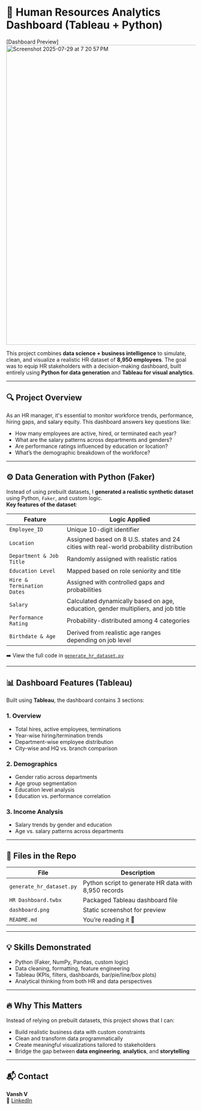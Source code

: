 # 🧠 Human Resources Analytics Dashboard (Tableau + Python)

[Dashboard Preview]<img width="1390" height="797" alt="Screenshot 2025-07-29 at 7 20 57 PM" src="https://github.com/user-attachments/assets/a4cf938c-f974-4da8-873c-4605aae3ee75" />


This project combines **data science + business intelligence** to simulate, clean, and visualize a realistic HR dataset of **8,950 employees**. The goal was to equip HR stakeholders with a decision-making dashboard, built entirely using **Python for data generation** and **Tableau for visual analytics**.

---

## 🔍 Project Overview

As an HR manager, it's essential to monitor workforce trends, performance, hiring gaps, and salary equity. This dashboard answers key questions like:
- How many employees are active, hired, or terminated each year?
- What are the salary patterns across departments and genders?
- Are performance ratings influenced by education or location?
- What’s the demographic breakdown of the workforce?

---

## ⚙️ Data Generation with Python (Faker)

Instead of using prebuilt datasets, I **generated a realistic synthetic dataset** using Python, `Faker`, and custom logic.  
**Key features of the dataset**:

| Feature | Logic Applied |
|--------|---------------|
| `Employee_ID` | Unique 10-digit identifier |
| `Location` | Assigned based on 8 U.S. states and 24 cities with real-world probability distribution |
| `Department & Job Title` | Randomly assigned with realistic ratios |
| `Education Level` | Mapped based on role seniority and title |
| `Hire & Termination Dates` | Assigned with controlled gaps and probabilities |
| `Salary` | Calculated dynamically based on age, education, gender multipliers, and job title |
| `Performance Rating` | Probability-distributed among 4 categories |
| `Birthdate & Age` | Derived from realistic age ranges depending on job level |

➡️ View the full code in [`generate_hr_dataset.py`](./generate_hr_dataset.py)

---

## 📊 Dashboard Features (Tableau)

Built using **Tableau**, the dashboard contains 3 sections:

### 1. Overview
- Total hires, active employees, terminations
- Year-wise hiring/termination trends
- Department-wise employee distribution
- City-wise and HQ vs. branch comparison

### 2. Demographics
- Gender ratio across departments
- Age group segmentation
- Education level analysis
- Education vs. performance correlation

### 3. Income Analysis
- Salary trends by gender and education
- Age vs. salary patterns across departments

---

## 📁 Files in the Repo

| File | Description |
|------|-------------|
| `generate_hr_dataset.py` | Python script to generate HR data with 8,950 records |
| `HR Dashboard.twbx` | Packaged Tableau dashboard file |
| `dashboard.png` | Static screenshot for preview |
| `README.md` | You’re reading it 👀 |

---

## 💡 Skills Demonstrated

- Python (Faker, NumPy, Pandas, custom logic)
- Data cleaning, formatting, feature engineering
- Tableau (KPIs, filters, dashboards, bar/pie/line/box plots)
- Analytical thinking from both HR and data perspectives

---

## 🔥 Why This Matters

Instead of relying on prebuilt datasets, this project shows that I can:
- Build realistic business data with custom constraints
- Clean and transform data programmatically
- Create meaningful visualizations tailored to stakeholders
- Bridge the gap between **data engineering**, **analytics**, and **storytelling**

---

## 📬 Contact

**Vansh V**  
💼 [LinkedIn]([https://www.linkedin.com/in/your-link-here](https://www.linkedin.com/in/vansh-v/))  
